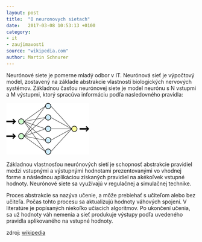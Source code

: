 ```yaml
---
layout: post
title:  "O neuronovych sietach"
date:   2017-03-08 10:53:13 +0100
category:
- it
- zaujimavosti
source: "wikipedia.com"
author: Martin Schnurer
---
```


Neurónové siete je pomerne mladý odbor v IT.
Neurónová sieť je výpočtový model, zostavený na základe abstrakcie vlastností biologických nervových systémov. Základnou časťou neurónovej siete je model neurónu s N vstupmi a M výstupmi, ktorý spracúva informáciu podľa nasledovného pravidla:

![obarzok](/assets/img/blog/img01.png)


Základnou vlastnosťou neurónových sietí je schopnosť abstrakcie pravidiel medzi vstupnými a výstupnými hodnotami prezentovanými vo vhodnej forme a následnou aplikáciou získaných pravidiel na akékoľvek vstupné hodnoty. Neurónové siete sa využívajú v regulačnej a simulačnej technike.

Proces abstrakcie sa nazýva učenie, a môže prebiehať s učiteľom alebo bez učiteľa. Počas tohto procesu sa aktualizujú hodnoty váhových spojení. V literatúre je popísaných niekoľko učiacich algoritmov. Po ukončení učenia, sa už hodnoty váh nemenia a sieť produkuje výstupy podľa uvedeného pravidla aplikovaného na vstupné hodnoty.

zdroj: [wikipedia](http://www.wikipedia.sk)
